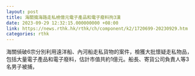 ```yaml
---
layout: post
title: 海關搗海路走私檢億元電子產品和電子廢料拘3漢
date: 2023-09-29 12:32:15.000000000 +08:00
link: https://news.rthk.hk/rthk/ch/component/k2/1720699-20230929.htm
categories: rthk
---
```


海關偵破6宗分別利用遠洋船、內河船走私貨物的案件，檢獲大批懷疑走私物品，包括大量電子產品和電子廢料，估計市值共約1億元。船長、寄貨公司負責人等3名男子被捕，
